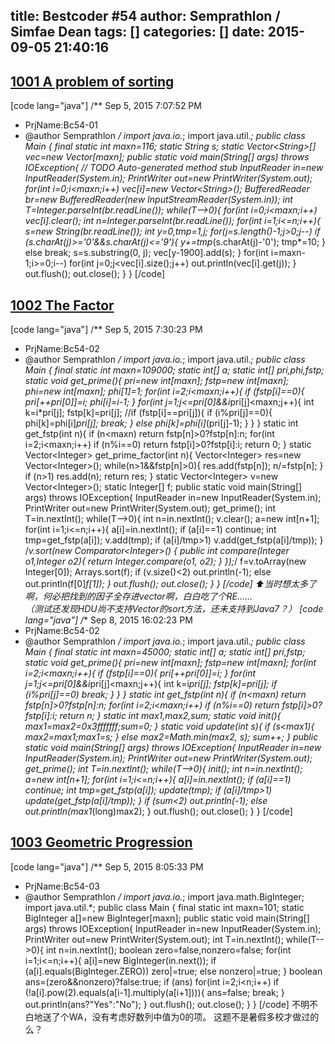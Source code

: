 title: Bestcoder #54
author: Semprathlon / Simfae Dean
tags: []
categories: []
date: 2015-09-05 21:40:16
---
[1001 A problem of sorting](http://acm.hdu.edu.cn/showproblem.php?pid=5427)
----
[code lang="java"]
/** Sep 5, 2015 7:07:52 PM
 * PrjName:Bc54-01
 * @author Semprathlon
 */
import java.io.*;
import java.util.*;
public class Main {
    final static int maxn=116;
    static String s;
    static Vector&lt;String&gt;[] vec=new Vector[maxn];
    public static void main(String[] args) throws IOException{
        // TODO Auto-generated method stub
        InputReader in=new InputReader(System.in);
        PrintWriter out=new PrintWriter(System.out);
        for(int i=0;i&lt;maxn;i++)
            vec[i]=new Vector&lt;String&gt;();
        BufferedReader br=new BufferedReader(new InputStreamReader(System.in));
        int T=Integer.parseInt(br.readLine());
        while(T--&gt;0){
            for(int i=0;i&lt;maxn;i++)
                vec[i].clear();
            int n=Integer.parseInt(br.readLine());
            for(int i=1;i&lt;=n;i++){
                s=new String(br.readLine());
                int y=0,tmp=1,j;
                for(j=s.length()-1;j&gt;0;j--)
                    if (s.charAt(j)&gt;='0'&amp;&amp;s.charAt(j)&lt;='9'){
                        y+=tmp*(s.charAt(j)-'0');
                        tmp*=10;
                    }
                    else 
                        break;
                s=s.substring(0, j);
                vec[y-1900].add(s);
            }
            for(int i=maxn-1;i&gt;=0;i--)
                for(int j=0;j&lt;vec[i].size();j++)
                    out.println(vec[i].get(j));
        }
        out.flush();
        out.close();
    }
}
[/code]

[1002 The Factor](http://acm.hdu.edu.cn/showproblem.php?pid=5428)
----
[code lang="java"]
/** Sep 5, 2015 7:30:23 PM
 * PrjName:Bc54-02
 * @author Semprathlon
 */
import java.io.*;
import java.util.*;
public class Main {
    final static int maxn=109000;
    static int[] a;
    static int[] pri,phi,fstp;
    static void get_prime(){
        pri=new int[maxn];
        fstp=new int[maxn];
        phi=new int[maxn];
        phi[1]=1;
        for(int i=2;i&lt;maxn;i++){
            if (fstp[i]==0){
                pri[++pri[0]]=i;
                phi[i]=i-1;
            }
            for(int j=1;j&lt;=pri[0]&amp;&amp;i*pri[j]&lt;maxn;j++){
                int k=i*pri[j];
                fstp[k]=pri[j];
                //if (fstp[i]==pri[j]){
                if (i%pri[j]==0){
                    phi[k]=phi[i]*pri[j];
                    break;
                }
                else
                    phi[k]=phi[i]*(pri[j]-1);
            }
        }
    }
    static int get_fstp(int n){
        if (n&lt;maxn)
            return fstp[n]&gt;0?fstp[n]:n;
        for(int i=2;i&lt;maxn;i++)
            if (n%i==0)
                return fstp[i]&gt;0?fstp[i]:i;
        return 0;
    }
    static Vector&lt;Integer&gt; get_prime_factor(int n){
        Vector&lt;Integer&gt; res=new Vector&lt;Integer&gt;();
        while(n&gt;1&amp;&amp;fstp[n]&gt;0){
            res.add(fstp[n]);
            n/=fstp[n];
        }
        if (n&gt;1) res.add(n);
        return res;
    }
    static Vector&lt;Integer&gt; v=new Vector&lt;Integer&gt;();
    static Integer[] f;
    public static void main(String[] args) throws IOException{
        InputReader in=new InputReader(System.in);
        PrintWriter out=new PrintWriter(System.out);
        get_prime();
        int T=in.nextInt();
        while(T--&gt;0){
            int n=in.nextInt();
            v.clear();
            a=new int[n+1];
            for(int i=1;i&lt;=n;i++){
                a[i]=in.nextInt();
                if (a[i]==1) continue;
                int tmp=get_fstp(a[i]);
                v.add(tmp);
                if (a[i]/tmp&gt;1) v.add(get_fstp(a[i]/tmp));
            }
            /*v.sort(new Comparator&lt;Integer&gt;() {
                public int compare(Integer o1,Integer o2){
                    return Integer.compare(o1, o2);
                }
            });*/
            f=v.toArray(new Integer[0]);
            Arrays.sort(f);
            if (v.size()&lt;2)
                out.println(-1);
            else 
                out.println(f[0]*f[1]);
        }
        out.flush();
        out.close();
    }
}
[/code]
⬆️当时想太多了啊，何必把找到的因子全存进vector啊，白白吃了个RE……   
（测试还发现HDU尚不支持Vector的sort方法，还未支持到Java7？）
[code lang="java"]
/** Sep 8, 2015 16:02:23 PM
 * PrjName:Bc54-02
 * @author Semprathlon
 */
import java.io.*;
import java.util.*;
public class Main {
    final static int maxn=45000;
    static int[] a;
    static int[] pri,fstp;
    static void get_prime(){
        pri=new int[maxn];
        fstp=new int[maxn];
        for(int i=2;i&lt;maxn;i++){
            if (fstp[i]==0){
                pri[++pri[0]]=i;
            }
            for(int j=1;j&lt;=pri[0]&amp;&amp;i*pri[j]&lt;maxn;j++){
                int k=i*pri[j];
                fstp[k]=pri[j];
                if (i%pri[j]==0)
                    break;
            }
        }
    }
    static int get_fstp(int n){
        if (n&lt;maxn)
            return fstp[n]&gt;0?fstp[n]:n;
        for(int i=2;i&lt;maxn;i++)
            if (n%i==0)
                return fstp[i]&gt;0?fstp[i]:i;
        return n;
    }
    static int max1,max2,sum;
    static void init(){
        max1=max2=0x3fffffff;sum=0;
    }
    static void update(int s){
        if (s&lt;max1){
            max2=max1;max1=s;
        }
        else 
            max2=Math.min(max2, s);
        sum++;
    }
    public static void main(String[] args) throws IOException{
        InputReader in=new InputReader(System.in);
        PrintWriter out=new PrintWriter(System.out);
        get_prime();
        int T=in.nextInt();
        while(T--&gt;0){
            init();
            int n=in.nextInt();
            a=new int[n+1];
            for(int i=1;i&lt;=n;i++){
                a[i]=in.nextInt();
                if (a[i]==1) continue;
                int tmp=get_fstp(a[i]);
                update(tmp);
                if (a[i]/tmp&gt;1) update(get_fstp(a[i]/tmp));
            }
            if (sum&lt;2)
                out.println(-1);
            else 
                out.println(max1*(long)max2);
        }
        out.flush();
        out.close();
    }
}
[/code]

[1003 Geometric Progression](http://acm.hdu.edu.cn/showproblem.php?pid=5429)
----
[code lang="java"]
/** Sep 5, 2015 8:05:33 PM
 * PrjName:Bc54-03
 * @author Semprathlon
 */
import java.io.*;
import java.math.BigInteger;
import java.util.*;
public class Main {
    final static int maxn=101;
    static BigInteger a[]=new BigInteger[maxn];
    public static void main(String[] args) throws IOException{
        InputReader in=new InputReader(System.in);
        PrintWriter out=new PrintWriter(System.out);
        int T=in.nextInt();
        while(T--&gt;0){
            int n=in.nextInt();
            boolean zero=false,nonzero=false;
            for(int i=1;i&lt;=n;i++){
                a[i]=new BigInteger(in.next());
                if (a[i].equals(BigInteger.ZERO))
                    zero|=true;
                else
                    nonzero|=true;
            }
            boolean ans=(zero&amp;&amp;nonzero)?false:true;
            if (ans)
            for(int i=2;i&lt;n;i++)
                if (!a[i].pow(2).equals(a[i-1].multiply(a[i+1]))){
                    ans=false;
                    break;
                }
            out.println(ans?&quot;Yes&quot;:&quot;No&quot;);
        }
        out.flush();
        out.close();
    }
}
[/code]
不明不白地送了个WA，没有考虑好数列中值为0的项。
这题不是暑假多校才做过的么？